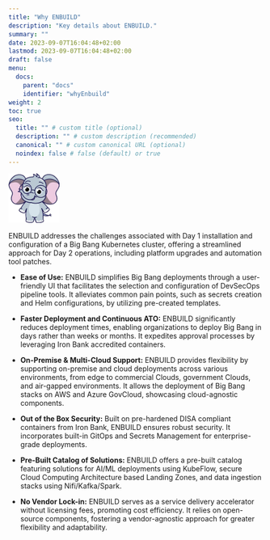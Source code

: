 ```yaml
---
title: "Why ENBUILD"
description: "Key details about ENBUILD."
summary: ""
date: 2023-09-07T16:04:48+02:00
lastmod: 2023-09-07T16:04:48+02:00
draft: false
menu:
  docs:
    parent: "docs"
    identifier: "whyEnbuild"
weight: 2
toc: true
seo:
  title: "" # custom title (optional)
  description: "" # custom description (recommended)
  canonical: "" # custom canonical URL (optional)
  noindex: false # false (default) or true
---
```


<picture><img src="/images/emma/emma-plain.png" alt="Screenshot of Emma" width="20%" height="20%"></img></picture>

ENBUILD addresses the challenges associated with Day 1 installation and configuration of a Big Bang Kubernetes cluster, offering a streamlined approach for Day 2 operations, including platform upgrades and automation tool patches.

- **Ease of Use:**
  ENBUILD simplifies Big Bang deployments through a user-friendly UI that facilitates the selection and configuration of DevSecOps pipeline tools. It alleviates common pain points, such as secrets creation and Helm configurations, by utilizing pre-created templates.

- **Faster Deployment and Continuous ATO:**
  ENBUILD significantly reduces deployment times, enabling organizations to deploy Big Bang in days rather than weeks or months. It expedites approval processes by leveraging Iron Bank accredited containers.

- **On-Premise & Multi-Cloud Support:**
  ENBUILD provides flexibility by supporting on-premise and cloud deployments across various environments, from edge to commercial Clouds, government Clouds, and air-gapped environments. It allows the deployment of Big Bang stacks on AWS and Azure GovCloud, showcasing cloud-agnostic components.

- **Out of the Box Security:**
  Built on pre-hardened DISA compliant containers from Iron Bank, ENBUILD ensures robust security. It incorporates built-in GitOps and Secrets Management for enterprise-grade deployments.

- **Pre-Built Catalog of Solutions:**
  ENBUILD offers a pre-built catalog featuring solutions for AI/ML deployments using KubeFlow, secure Cloud Computing Architecture based Landing Zones, and data ingestion stacks using Nifi/Kafka/Spark.

- **No Vendor Lock-in:**
  ENBUILD serves as a service delivery accelerator without licensing fees, promoting cost efficiency. It relies on open-source components, fostering a vendor-agnostic approach for greater flexibility and adaptability.
